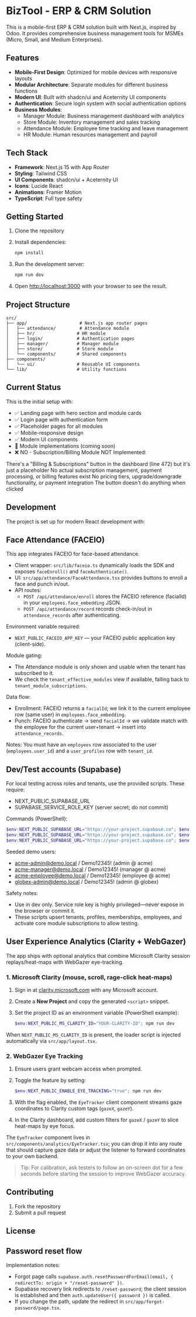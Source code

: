 # BizTool - ERP & CRM Solution

This is a mobile-first ERP & CRM solution built with Next.js, inspired by Odoo. It provides comprehensive business management tools for MSMEs (Micro, Small, and Medium Enterprises).

## Features

- **Mobile-First Design**: Optimized for mobile devices with responsive layouts
- **Modular Architecture**: Separate modules for different business functions
- **Modern UI**: Built with shadcn/ui and Aceternity UI components
- **Authentication**: Secure login system with social authentication options
- **Business Modules**:
  - Manager Module: Business management dashboard with analytics
  - Store Module: Inventory management and sales tracking
  - Attendance Module: Employee time tracking and leave management
  - HR Module: Human resources management and payroll

## Tech Stack

- **Framework**: Next.js 15 with App Router
- **Styling**: Tailwind CSS
- **UI Components**: shadcn/ui + Aceternity UI
- **Icons**: Lucide React
- **Animations**: Framer Motion
- **TypeScript**: Full type safety

## Getting Started

1. Clone the repository
2. Install dependencies:
   ```bash
   npm install
   ```

3. Run the development server:
   ```bash
   npm run dev
   ```

4. Open [http://localhost:3000](http://localhost:3000) with your browser to see the result.

## Project Structure

```
src/
├── app/                    # Next.js app router pages
│   ├── attendance/         # Attendance module
│   ├── hr/                # HR module
│   ├── login/             # Authentication pages
│   ├── manager/           # Manager module
│   ├── store/             # Store module
│   └── components/        # Shared components
├── components/
│   └── ui/                # Reusable UI components
└── lib/                   # Utility functions
```

## Current Status

This is the initial setup with:
- ✅ Landing page with hero section and module cards
- ✅ Login page with authentication form
- ✅ Placeholder pages for all modules
- ✅ Mobile-responsive design
- ✅ Modern UI components
- 🚧 Module implementations (coming soon)
- ❌ NO - Subscription/Billing Module NOT Implemented:

There's a "Billing & Subscriptions" button in the dashboard (line 472) but it's just a placeholder
No actual subscription management, payment processing, or billing features exist
No pricing tiers, upgrade/downgrade functionality, or payment integration
The button doesn't do anything when clicked


## Development

The project is set up for modern React development with:


## Face Attendance (FACEIO)

This app integrates FACEIO for face-based attendance.

- Client wrapper: `src/lib/faceio.ts` dynamically loads the SDK and exposes `faceEnroll()` and `faceAuthenticate()`.
- UI: `src/app/attendance/FaceAttendance.tsx` provides buttons to enroll a face and punch in/out.
- API routes:
   - `POST /api/attendance/enroll` stores the FACEIO reference (facialId) in your `employees.face_embedding` JSON.
   - `POST /api/attendance/record` records check-in/out in `attendance_records` after authenticating.

Environment variable required:

- `NEXT_PUBLIC_FACEIO_APP_KEY` — your FACEIO public application key (client-side).

Module gating:

- The Attendance module is only shown and usable when the tenant has subscribed to it.
- We check the `tenant_effective_modules` view if available, falling back to `tenant_module_subscriptions`.

Data flow:

- Enrollment: FACEIO returns a `facialId`; we link it to the current employee row (same user) in `employees.face_embedding`.
- Punch: FACEIO authenticate -> send `facialId` -> we validate match with the employee for the current user+tenant -> insert into `attendance_records`.

Notes: You must have an `employees` row associated to the user (`employees.user_id`) and a `user_profiles` row with `tenant_id`.

## Dev/Test accounts (Supabase)

For local testing across roles and tenants, use the provided scripts. These require:

- NEXT_PUBLIC_SUPABASE_URL
- SUPABASE_SERVICE_ROLE_KEY (server secret; do not commit)

Commands (PowerShell):

```powershell
$env:NEXT_PUBLIC_SUPABASE_URL="https://your-project.supabase.co"; $env:SUPABASE_SERVICE_ROLE_KEY="your-service-role-key"; npm run seed:dev
$env:NEXT_PUBLIC_SUPABASE_URL="https://your-project.supabase.co"; $env:SUPABASE_SERVICE_ROLE_KEY="your-service-role-key"; npm run list:users
$env:NEXT_PUBLIC_SUPABASE_URL="https://your-project.supabase.co"; $env:SUPABASE_SERVICE_ROLE_KEY="your-service-role-key"; npm run reset:user -- user@example.com NewPass123!
```

Seeded demo users:

- acme-admin@demo.local / Demo12345! (admin @ acme)
- acme-manager@demo.local / Demo12345! (manager @ acme)
- acme-employee@demo.local / Demo12345! (employee @ acme)
- globex-admin@demo.local / Demo12345! (admin @ globex)

Safety notes:

- Use in dev only. Service role key is highly privileged—never expose in the browser or commit it.
- These scripts upsert tenants, profiles, memberships, employees, and activate core module subscriptions to allow testing.

## User Experience Analytics (Clarity + WebGazer)

The app ships with optional analytics that combine Microsoft Clarity session replays/heat-maps with WebGazer eye-tracking.

### 1. Microsoft Clarity (mouse, scroll, rage-click heat-maps)

1. Sign in at [clarity.microsoft.com](https://clarity.microsoft.com) with any Microsoft account.
2. Create a **New Project** and copy the generated `<script>` snippet.
3. Set the project ID as an environment variable (PowerShell example):

   ```powershell
   $env:NEXT_PUBLIC_MS_CLARITY_ID="YOUR-CLARITY-ID"; npm run dev
   ```

When `NEXT_PUBLIC_MS_CLARITY_ID` is present, the loader script is injected automatically via `src/app/layout.tsx`.

### 2. WebGazer Eye Tracking

1. Ensure users grant webcam access when prompted.
2. Toggle the feature by setting:

   ```powershell
   $env:NEXT_PUBLIC_ENABLE_EYE_TRACKING="true"; npm run dev
   ```

3. With the flag enabled, the `EyeTracker` client component streams gaze coordinates to Clarity custom tags (`gazeX`, `gazeY`).
4. In the Clarity dashboard, add custom filters for `gazeX` / `gazeY` to slice heat-maps by eye focus.

The `EyeTracker` component lives in `src/components/analytics/EyeTracker.tsx`; you can drop it into any route that should capture gaze data or adjust the listener to forward coordinates to your own backend.

> Tip: For calibration, ask testers to follow an on-screen dot for a few seconds before starting the session to improve WebGazer accuracy.
## Contributing

1. Fork the repository
4. Submit a pull request

## License


## Password reset flow


Implementation notes:
- Forgot page calls `supabase.auth.resetPasswordForEmail(email, { redirectTo: origin + "/reset-password" })`.
- Supabase recovery link redirects to `/reset-password`; the client session is established and then `auth.updateUser({ password })` is called.
- If you change the path, update the redirect in `src/app/forgot-password/page.tsx`.
